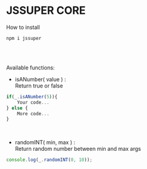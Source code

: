 # JSSUPER CORE

How to install

```shell
npm i jssuper
```

<br>
<br>

Available functions:

- isANumber( value ) :
  <br>
  Return true or false

```js
if(_.isANumber(5)){
    Your code...
} else {
    More code...
}
```

<br>

- randomINT( min, max ) :
  <br>
  Return random number between min and max args

```js
console.log(_.randomINT(0, 10));
```

